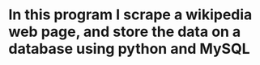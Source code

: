 # In this program I scrape a wikipedia web page, and store the data on a database using python and MySQL
 
